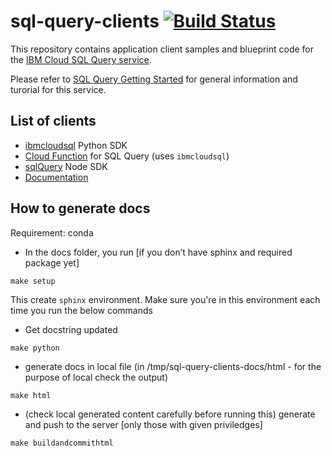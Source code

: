 # sql-query-clients [![Build Status](https://travis-ci.org/IBM-Cloud/sql-query-clients.svg?branch=master)](https://travis-ci.org/IBM-Cloud/sql-query-clients)

This repository contains application client samples and blueprint code for the [IBM Cloud SQL Query service](https://cloud.ibm.com/catalog/services/sql-query#about).  

Please refer to [SQL Query Getting Started](https://cloud.ibm.com/docs/services/sql-query?topic=sql-query-gettingstarted) for general information and turorial for this service.

## List of clients
 * [ibmcloudsql](https://github.com/IBM-Cloud/sql-query-clients/tree/master/Python) Python SDK
 * [Cloud Function](https://github.com/IBM-Cloud/sql-query-clients/tree/master/Python/cloud_function) for SQL Query (uses `ibmcloudsql`)
 * [sqlQuery](https://github.com/IBM-Cloud/sql-query-clients/tree/master/Node) Node SDK
 * [Documentation](https://ibm-cloud.github.io/sql-query-clients/)

## How to generate docs

Requirement: conda 

* In the docs folder, you run [if you don’t have sphinx and required package yet]

`make setup`

This create `sphinx` environment. Make sure you're in this environment each time you run the below commands

* Get docstring updated

`make python`

* generate docs in local file (in /tmp/sql-query-clients-docs/html - for the purpose of local check the output)

`make html` 

* (check local generated content carefully before running this) generate and push to the server [only those with given priviledges]

`make buildandcommithtml`

